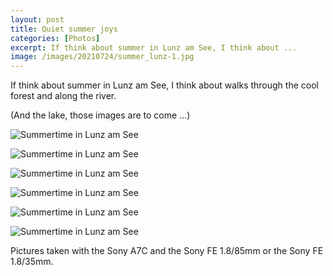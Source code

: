 ```yaml
---
layout: post
title: Quiet summer joys
categories: [Photos]
excerpt: If think about summer in Lunz am See, I think about ...
image: /images/20210724/summer_lunz-1.jpg
---
```


If think about summer in Lunz am See, I think about walks through the cool forest and along the river.

(And the lake, those images are to come ...)

![Summertime in Lunz am See](../images/20210724/summer_lunz-1.jpg)

![Summertime in Lunz am See](../images/20210724/summer_lunz-2.jpg)

![Summertime in Lunz am See](../images/20210724/summer_lunz-3.jpg)

![Summertime in Lunz am See](../images/20210724/summer_lunz-4.jpg)

![Summertime in Lunz am See](../images/20210724/summer_lunz-5.jpg)

![Summertime in Lunz am See](../images/20210724/summer_lunz-6.jpg)


Pictures taken with the Sony A7C and the Sony FE 1.8/85mm or the Sony FE 1.8/35mm.
